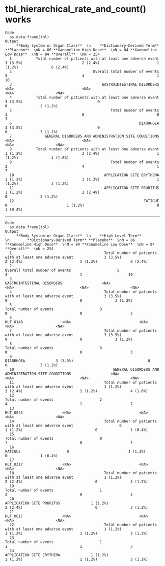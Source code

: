 # tbl_hierarchical_rate_and_count() works

    Code
      as.data.frame(tbl)
    Output
         **Body System or Organ Class**  \n    **Dictionary-Derived Term** **Placebo**  \nN = 86 **Xanomeline High Dose**  \nN = 84 **Xanomeline Low Dose**  \nN = 84 **Overall**  \nN = 254
      1           Total number of patients with at least one adverse event              3 (3.5%)                           2 (2.4%)                          1 (1.2%)               6 (2.4%)
      2                                     Overall total number of events                     5                                  4                                 1                     10
      3                                         GASTROINTESTINAL DISORDERS                  <NA>                               <NA>                              <NA>                   <NA>
      4           Total number of patients with at least one adverse event              3 (3.5%)                                  0                                 0               3 (1.2%)
      5                                             Total number of events                     3                                  0                                 0                      3
      6                                                          DIARRHOEA              3 (3.5%)                                  0                                 0               3 (1.2%)
      7               GENERAL DISORDERS AND ADMINISTRATION SITE CONDITIONS                  <NA>                               <NA>                              <NA>                   <NA>
      8           Total number of patients with at least one adverse event              1 (1.2%)                           2 (2.4%)                          1 (1.2%)               4 (1.6%)
      9                                             Total number of events                     2                                  4                                 1                      7
      10                                         APPLICATION SITE ERYTHEMA              1 (1.2%)                           1 (1.2%)                          1 (1.2%)               3 (1.2%)
      11                                         APPLICATION SITE PRURITUS              1 (1.2%)                           2 (2.4%)                                 0               3 (1.2%)
      12                                                           FATIGUE                     0                           1 (1.2%)                                 0               1 (0.4%)

---

    Code
      as.data.frame(tbl)
    Output
         **Body System or Organ Class**  \n    **High Level Term**  \n        **Dictionary-Derived Term** **Placebo**  \nN = 86 **Xanomeline High Dose**  \nN = 84 **Xanomeline Low Dose**  \nN = 84 **Overall**  \nN = 254
      1                                          Total number of patients with at least one adverse event              3 (3.5%)                           2 (2.4%)                          1 (1.2%)               6 (2.4%)
      2                                                                    Overall total number of events                     5                                  4                                 1                     10
      3                                                                        GASTROINTESTINAL DISORDERS                  <NA>                               <NA>                              <NA>                   <NA>
      4                                          Total number of patients with at least one adverse event              3 (3.5%)                                  0                                 0               3 (1.2%)
      5                                                                            Total number of events                     3                                  0                                 0                      3
      6                                                                                          HLT_0148                  <NA>                               <NA>                              <NA>                   <NA>
      7                                          Total number of patients with at least one adverse event              3 (3.5%)                                  0                                 0               3 (1.2%)
      8                                                                            Total number of events                     3                                  0                                 0                      3
      9                                                                                         DIARRHOEA              3 (3.5%)                                  0                                 0               3 (1.2%)
      10                                             GENERAL DISORDERS AND ADMINISTRATION SITE CONDITIONS                  <NA>                               <NA>                              <NA>                   <NA>
      11                                         Total number of patients with at least one adverse event              1 (1.2%)                           2 (2.4%)                          1 (1.2%)               4 (1.6%)
      12                                                                           Total number of events                     2                                  4                                 1                      7
      13                                                                                         HLT_0043                  <NA>                               <NA>                              <NA>                   <NA>
      14                                         Total number of patients with at least one adverse event                     0                           1 (1.2%)                                 0               1 (0.4%)
      15                                                                           Total number of events                     0                                  1                                 0                      1
      16                                                                                          FATIGUE                     0                           1 (1.2%)                                 0               1 (0.4%)
      17                                                                                         HLT_0317                  <NA>                               <NA>                              <NA>                   <NA>
      18                                         Total number of patients with at least one adverse event              1 (1.2%)                           2 (2.4%)                                 0               3 (1.2%)
      19                                                                           Total number of events                     1                                  2                                 0                      3
      20                                                                        APPLICATION SITE PRURITUS              1 (1.2%)                           2 (2.4%)                                 0               3 (1.2%)
      21                                                                                         HLT_0617                  <NA>                               <NA>                              <NA>                   <NA>
      22                                         Total number of patients with at least one adverse event              1 (1.2%)                           1 (1.2%)                          1 (1.2%)               3 (1.2%)
      23                                                                           Total number of events                     1                                  1                                 1                      3
      24                                                                        APPLICATION SITE ERYTHEMA              1 (1.2%)                           1 (1.2%)                          1 (1.2%)               3 (1.2%)

